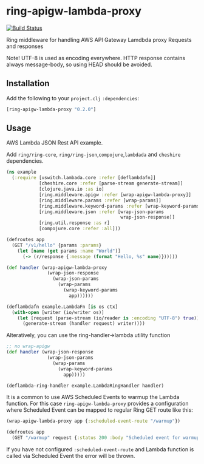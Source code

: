 # ring-apigw-lambda-proxy

[![Build Status](https://travis-ci.org/mhjort/ring-apigw-lambda-proxy.svg?branch=master)](https://travis-ci.org/mhjort/ring-apigw-lambda-proxy)

Ring middleware for handling AWS API Gateway Lamdbda proxy Requests and responses

Note! UTF-8 is used as encoding everywhere. HTTP response contains always message-body, so using HEAD should be avoided.

## Installation

Add the following to your `project.clj` `:dependencies`:

```clojure
[ring-apigw-lambda-proxy "0.2.0"]
```

## Usage

AWS Lambda JSON Rest API example.

Add `ring/ring-core`, `ring/ring-json`,`compojure`,`lambdada` and `cheshire` dependencies.

```clojure
(ns example
  (:require [uswitch.lambada.core :refer [deflambdafn]]
            [cheshire.core :refer [parse-stream generate-stream]]
            [clojure.java.io :as io]
            [ring.middleware.apigw :refer [wrap-apigw-lambda-proxy]]
            [ring.middleware.params :refer [wrap-params]]
            [ring.middleware.keyword-params :refer [wrap-keyword-params]]
            [ring.middleware.json :refer [wrap-json-params
                                          wrap-json-response]]
            [ring.util.response :as r]
            [compojure.core :refer :all]))

(defroutes app
  (GET "/v1/hello" {params :params}
    (let [name (get params :name "World")]
      (-> (r/response {:message (format "Hello, %s" name)})))))

(def handler (wrap-apigw-lambda-proxy
               (wrap-json-response
                 (wrap-json-params
                   (wrap-params
                     (wrap-keyword-params
                       app))))))

(deflambdafn example.LambdaFn [is os ctx]
  (with-open [writer (io/writer os)]
    (let [request (parse-stream (io/reader is :encoding "UTF-8") true)]
      (generate-stream (handler request) writer))))
```

Alteratively, you can use the ring-handler->lambda utility function

```clojure
;; no wrap-apigw
(def handler (wrap-json-response
               (wrap-json-params
                 (wrap-params
                   (wrap-keyword-params
                     app)))))

(deflambda-ring-handler example.LambdaRingHandler handler)
```

It is a common to use AWS Scheduled Events to warmup the Lambda function.
For this case `ring-apigw-lambda-proxy` provides a configuration where
Scheduled Event can be mapped to regular Ring GET route like this:

```clojure
(wrap-apigw-lambda-proxy app {:scheduled-event-route "/warmup"})

(defroutes app
  (GET "/warmup" request {:status 200 :body "Scheduled event for warmup"}))

```

If you have not configured `:scheduled-event-route` and Lambda function is
called via Scheduled Event the error will be thrown.
